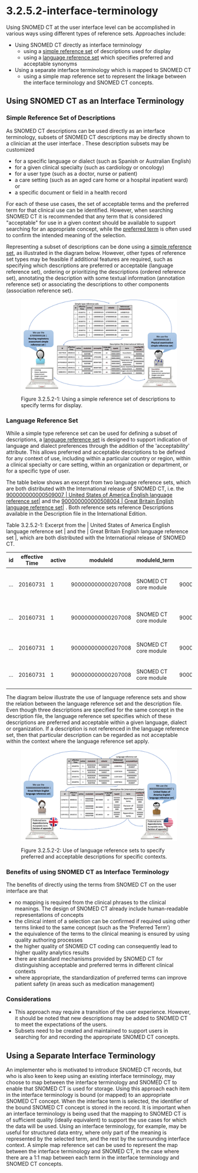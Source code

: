 # 3.2.5.2-interface-terminology

Using SNOMED CT at the user interface level can be accomplished in various ways using different types of reference sets. Approaches include:

* Using SNOMED CT directly as interface terminology
  * using a [simple reference set](https://github.com/IHTSDO/snomedct-refset-guide/blob/main/3%20requirements-and-use-cases/3.2%20use-cases/3.2.5%20language-and-dialect/5.1-Simple-Reference-Set_35985677.html) of descriptions used for display
  * using a [language reference set](https://github.com/IHTSDO/snomedct-refset-guide/blob/main/3%20requirements-and-use-cases/3.2%20use-cases/3.2.5%20language-and-dialect/5.9.-Language-Reference-Set_35985689.html) which specifies preferred and acceptable synonyms
* Using a separate interface terminology which is mapped to SNOMED CT
  * using a simple map reference set to represent the linkage between the interface terminology and SNOMED CT concepts.

## Using SNOMED CT as an Interface Terminology

### Simple Reference Set of Descriptions

As SNOMED CT descriptions can be used directly as an interface terminology, subsets of SNOMED CT descriptions may be directly shown to a clinician at the user interface . These description subsets may be customized

* for a specific language or dialect (such as Spanish or Australian English)
* for a given clinical specialty (such as cardiology or oncology)
* for a user type (such as a doctor, nurse or patient)
* a care setting (such as an aged care home or a hospital inpatient ward) or
* a specific document or field in a health record

For each of these use cases, the set of acceptable terms and the preferred term for that clinical use can be identified. However, when searching SNOMED CT it is recommended that any term that is considered "acceptable" for use in a given context should be available to support searching for an appropriate concept, while the [preferred term](https://confluence.ihtsdotools.org/display/DOCGLOSS/preferred+term) is often used to confirm the intended meaning of the selection.

Representing a subset of descriptions can be done using a [simple reference set](https://github.com/IHTSDO/snomedct-refset-guide/blob/main/3%20requirements-and-use-cases/3.2%20use-cases/3.2.5%20language-and-dialect/5.1-Simple-Reference-Set_35985677.html), as illustrated in the diagram below. However, other types of reference set types may be feasible if additional features are required, such as specifying which descriptions are preferred or acceptable (language reference set), ordering or prioritizing the descriptions (ordered reference set), annotating the description with some textual information (annotation reference set) or associating the descriptions to other components (association reference set).

<figure><img src="../../../images/162728335.png" alt=""><figcaption><p>Figure 3.2.5.2-1: Using a simple reference set of descriptions to specify terms for display.</p></figcaption></figure>

### Language Reference Set

While a simple type reference set can be used for defining a subset of descriptions, a [language reference set](https://github.com/IHTSDO/snomedct-refset-guide/blob/main/3%20requirements-and-use-cases/3.2%20use-cases/3.2.5%20language-and-dialect/5.9.-Language-Reference-Set_35985689.html) is designed to support indication of language and dialect preferences through the addition of the 'acceptability' attribute. This allows preferred and acceptable descriptions to be defined for any context of use, including within a particular country or region, within a clinical specialty or care setting, within an organization or department, or for a specific type of user.

The table below shows an excerpt from two language reference sets, which are both distributed with the International release of SNOMED CT, i.e. the [900000000000509007 | United States of America English language reference set|](http://snomed.info/id/900000000000509007) and the [900000000000508004 | Great Britain English language reference set|](http://snomed.info/id/900000000000508004) . Both reference sets reference Descriptions available in the Description file in the International Edition.

Table 3.2.5.2-1: Excerpt from the | United States of America English language reference set | and the | Great Britain English language reference set |, which are both distributed with the International release of SNOMED CT.

| id | effective Time | active | moduleId           | moduleId\_term        | refsetId           | refsetId\_term                                          | referencedComponentId | ReferencedComponentId\_term | acceptabilityId    | acceptabilityId\_term |
| -- | -------------- | ------ | ------------------ | --------------------- | ------------------ | ------------------------------------------------------- | --------------------- | --------------------------- | ------------------ | --------------------- |
| …  | 20160731       | 1      | 900000000000207008 | SNOMED CT core module | 900000000000509007 | United States of America English language reference set | 132967011             | Appendectomy                | 900000000000548007 | Preferred             |
| …  | 20160731       | 1      | 900000000000207008 | SNOMED CT core module | 900000000000509007 | United States of America English language reference set | 132972019             | Excision of appendix        | 900000000000549004 | Acceptable            |
| …  | 20160731       | 1      | 900000000000207008 | SNOMED CT core module | 900000000000508004 | Great Britain English language reference set            | 132972019             | Excision of appendix        | 900000000000549004 | Acceptable            |
| …  | 20160731       | 1      | 900000000000207008 | SNOMED CT core module | 900000000000508004 | Great Britain English language reference set            | 132973012             | Appendicectomy              | 900000000000548007 | Preferred             |

The diagram below illustrate the use of language reference sets and show the relation between the language reference set and the description file. Even though three descriptions are specified for the same concept in the description file, the language reference set specifies which of these descriptions are preferred and acceptable within a given language, dialect or organization. If a description is not referenced in the language reference set, then that particular description can be regarded as not acceptable within the context where the language reference set apply.

<figure><img src="../../../images/162728334.png" alt=""><figcaption><p>Figure 3.2.5.2-2: Use of language reference sets to specify preferred and acceptable descriptions for specific contexts.</p></figcaption></figure>

### Benefits of using SNOMED CT as Interface Terminology

The benefits of directly using the terms from SNOMED CT on the user interface are that

* no mapping is required from the clinical phrases to the clinical meanings. The design of SNOMED CT already include human-readable representations of concepts
* the clinical intent of a selection can be confirmed if required using other terms linked to the same concept (such as the ‘Preferred Term’)
* the equivalence of the terms to the clinical meaning is ensured by using quality authoring processes
* the higher quality of SNOMED CT coding can consequently lead to higher quality analytics results
* there are standard mechanisms provided by SNOMED CT for distinguishing acceptable and preferred terms in different clinical contexts
* where appropriate, the standardization of preferred terms can improve patient safety (in areas such as medication management)

### Considerations

* This approach may require a transition of the user experience. However, it should be noted that new descriptions may be added to SNOMED CT to meet the expectations of the users.
* Subsets need to be created and maintained to support users in searching for and recording the appropriate SNOMED CT concepts.

## Using a Separate Interface Terminology

An implementer who is motivated to introduce SNOMED CT records, but who is also keen to keep using an existing interface terminology, may choose to map between the interface terminology and SNOMED CT to enable that SNOMED CT is used for storage. Using this approach each item in the interface terminology is bound (or mapped) to an appropriate SNOMED CT concept. When the interface term is selected, the identifier of the bound SNOMED CT concept is stored in the record. It is important when an interface terminology is being used that the mapping to SNOMED CT is of sufficient quality (ideally equivalent) to support the use cases for which the data will be used. Using an interface terminology, for example, may be useful for structured data entry, where only part of the meaning is represented by the selected term, and the rest by the surrounding interface context. A simple map reference set can be used to represent the map between the interface terminology and SNOMED CT, in the case where there are a 1:1 map between each term in the interface terminology and SNOMED CT concepts.
